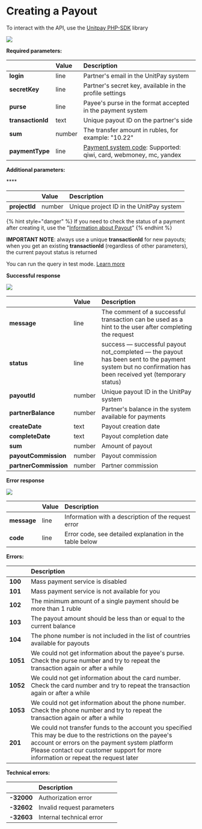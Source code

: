 # Creating a Payout

To interact with the API, use the [Unitpay PHP-SDK](https://github.com/unitpay/php-sdk) library

![](https://gblobscdn.gitbook.com/assets%2F-M9Y_k8Gr-WxeECFRelw%2F-MA1PsbiuaLGnU-0ocfd%2F-MA1Qei3BAvr5qEc9hSx%2Fimage.png?alt=media&token=3651d60b-2f9a-43d3-94e7-8eab285bd829)

**Required parameters:**

| ​ | **Value** | **Description** |
| :--- | :--- | :--- |
| **login** | line | Partner's email in the UnitPay system |
| **secretKey** | line | Partner's secret key, available in the profile settings​ |
| **purse** | line | Payee's purse in the format accepted in the payment system |
| **transactionId** | text | Unique payout ID on the partner's side |
| **sum** | number | The transfer amount in rubles, for example: "10.22" |
| **paymentType** | line | ​[Payment system code](https://help.unitpay.ru/v/master/book-of-reference/payment-system-codes): Supported: qiwi, card, webmoney, mc, yandex |

**Additional parameters:**

\*\*\*\*

| ​ | **Value** | **Description** |
| :--- | :--- | :--- |
| **projectId** | number | Unique project ID in the UnitPay system |

{% hint style="danger" %}
If you need to check the status of a payment after creating it, use the "[Information about Payout](https://help.unitpay.money/v/en/payouts/information-about-payout)"
{% endhint %}

**IMPORTANT NOTE**: always use a unique **transactionId** for new payouts; when you get an existing **transactionId** \(regardless of other parameters\), the current payout status is returned

You can run the query in test mode. [Learn more](https://help.unitpay.money/v/en/other/test-api)​

**Successful response**

![](https://gblobscdn.gitbook.com/assets%2F-M9Y_k8Gr-WxeECFRelw%2F-MA1PsbiuaLGnU-0ocfd%2F-MA1QpF_Mls0xwwC-K0X%2Fimage.png?alt=media&token=186cdf87-92cd-4661-82c1-059fc4f85509)

| ​ | **Value** | **Description** |
| :--- | :--- | :--- |
| **message** | line | The comment of a successful transaction can be used as a hint to the user after completing the request |
| **status** | line | success — successful payout not\_completed — the payout has been sent to the payment system but no confirmation has been received yet \(temporary status\) |
| **payoutId** | number | Unique payout ID in the UnitPay system |
| **partnerBalance** | number | Partner's balance in the system available for payments |
| **createDate** | text | Payout creation date |
| **completeDate** | text | Payout completion date |
| **sum** | number | Amount of payout |
| **payoutCommission** | number | Payout commission |
| **partnerCommission** | number | Partner commission |

**Error response**

![](https://gblobscdn.gitbook.com/assets%2F-M9Y_k8Gr-WxeECFRelw%2F-MA1PsbiuaLGnU-0ocfd%2F-MA1Qucqr93VfQkHFTJT%2Fimage.png?alt=media&token=b14c59f7-5d20-4451-b1c5-696a11bfeaf7)

| ​ | **Value** | **Description** |
| :--- | :--- | :--- |
| **message** | line | Information with a description of the request error |
| **code** | line | Error code, see detailed explanation in the table below |

**Errors:**

| ​ | **Description** |
| :--- | :--- |
| **100** | Mass payment service is disabled |
| **101** | Mass payment service is not available for you |
| **102** | The minimum amount of a single payment should be more than 1 ruble |
| **103** | The payout amount should be less than or equal to the current balance |
| **104** | The phone number is not included in the list of countries available for payouts |
| **1051** | We could not get information about the payee's purse. Check the purse number and try to repeat the transaction again or after a while |
| **1052** | We could not get information about the card number. Check the card number and try to repeat the transaction again or after a while |
| **1053** | We could not get information about the phone number. Check the phone number and try to repeat the transaction again or after a while |
| **201** | We could not transfer funds to the account you specified This may be due to the restrictions on the payee's account or errors on the payment system platform Please contact our customer support for more information or repeat the request later |

**Technical errors:**

| ​ | **Description** |
| :--- | :--- |
| **-32000** | Authorization error |
| **-32602** | Invalid request parameters |
| **-32603** | Internal technical error |

